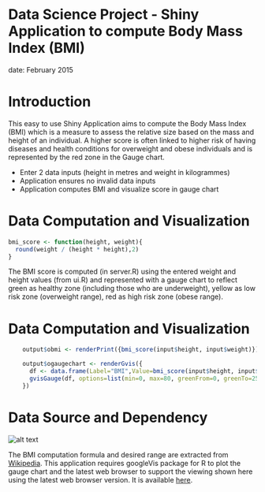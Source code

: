 Data Science Project - Shiny Application to compute Body Mass Index (BMI)
========================================================
date: February 2015

Introduction
========================================================

This easy to use Shiny Application aims to compute the Body Mass Index (BMI) which is a measure to assess the relative size based on the mass and height of an individual. A higher score is often linked to higher risk of having diseases and health conditions for overweight and obese individuals and is represented by the red zone in the Gauge chart.

- Enter 2 data inputs (height in metres and weight in kilogrammes)
- Application ensures no invalid data inputs
- Application computes BMI and visualize score in gauge chart

Data Computation and Visualization
========================================================


```r
bmi_score <- function(height, weight){
  round(weight / (height * height),2)
}
```
The BMI score is computed (in server.R) using the entered weight and height values (from ui.R) and represented with a gauge chart to reflect green as healthy zone (including those who are underweight), yellow as low risk zone (overweight range), red as high risk zone (obese range).


Data Computation and Visualization
========================================================


```r
    output$obmi <- renderPrint({bmi_score(input$height, input$weight)})

    output$ogaugechart <- renderGvis({
      df <- data.frame(Label="BMI",Value=bmi_score(input$height, input$weight))
      gvisGauge(df, options=list(min=0, max=80, greenFrom=0, greenTo=25, yellowFrom=25, yellowTo=35, redFrom=35, redTo=80, width=200, height=200))
    })    
```


Data Source and Dependency
========================================================
![alt text](https://cloud.githubusercontent.com/assets/8671096/6319682/ae439626-bb00-11e4-9b47-e5d564c0eb83.png)

The BMI computation formula and desired range are extracted from [Wikipedia](http://en.wikipedia.org/wiki/Body_mass_index). This application requires googleVis package for R to plot the gauge chart and the latest web browser to support the viewing shown here using the latest web browser version. It is available [here](http://daenaw.shinyapps.io/Version2-Feb2015/).

